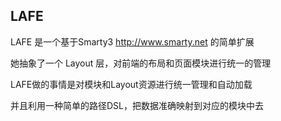 ## LAFE

LAFE 是一个基于Smarty3 http://www.smarty.net 的简单扩展

她抽象了一个 Layout 层，对前端的布局和页面模块进行统一的管理

LAFE做的事情是对模块和Layout资源进行统一管理和自动加载

并且利用一种简单的路径DSL，把数据准确映射到对应的模块中去
